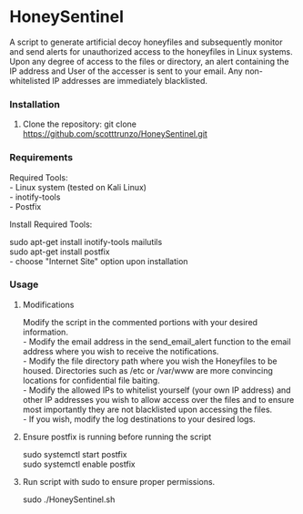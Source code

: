 # HoneySentinel
A script to generate artificial decoy honeyfiles and subsequently monitor and send alerts for unauthorized access to the honeyfiles in Linux systems. Upon any degree of access to the files or directory, an alert containing the IP address and User of the accesser is sent to your email. Any non-whitelisted IP addresses are immediately blacklisted.  


### Installation
1. Clone the repository:
   git clone https://github.com/scotttrunzo/HoneySentinel.git
   

### Requirements
  Required Tools:  
         - Linux system (tested on Kali Linux)  
         - inotify-tools  
         - Postfix  
         

   Install Required Tools:  
   
   sudo apt-get install inotify-tools mailutils  
   sudo apt-get install postfix  
                  - choose "Internet Site" option upon installation  
               
 
### Usage  
1. Modifications
   
     Modify the script in the commented portions with your desired information.  
       - Modify the email address in the send_email_alert function to the email address where you wish to receive the notifications.  
       - Modify the file directory path where you wish the Honeyfiles to be housed. Directories such as /etc or /var/www are more convincing locations for confidential file baiting.  
       - Modify the allowed IPs to whitelist yourself (your own IP address) and other IP addresses you wish to allow access over the files and to ensure most importantly they are not blacklisted upon accessing the files.  
       - If you wish, modify the log destinations to your desired logs.
   

2.  Ensure postfix is running before running the script
   
       sudo systemctl start postfix  
       sudo systemctl enable postfix

3.  Run script with sudo to ensure proper permissions.
   
       sudo ./HoneySentinel.sh

    

